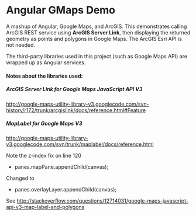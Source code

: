 # Angular GMaps Demo


A mashup of Angular, Google Maps, and ArcGIS. This demonstrates calling ArcGIS REST service using **ArcGIS Server Link**, then displaying the returned geometry as points and polygons in Google Maps. The ArcGIS Esri API is not needed.

The third-party libraries used in this project (such as Google Maps API) are wrapped up as Angular services.

#### Notes about the libraries used:

##### ArcGIS Server Link for Google Maps JavaScript API V3
http://google-maps-utility-library-v3.googlecode.com/svn-history/r172/trunk/arcgislink/docs/reference.html#Feature

##### MapLabel for Google Maps V3
http://google-maps-utility-library-v3.googlecode.com/svn/trunk/maplabel/docs/reference.html

Note the z-index fix on line 120
- panes.mapPane.appendChild(canvas);

Changed to
- panes.overlayLayer.appendChild(canvas);

See
http://stackoverflow.com/questions/12714031/google-maps-javascript-api-v3-map-label-and-polygons

